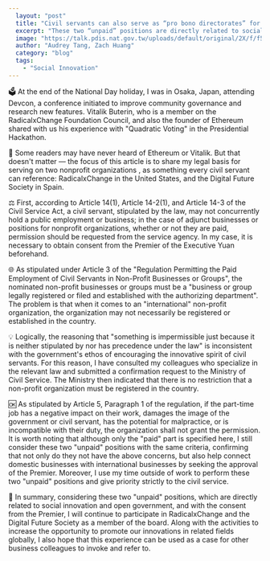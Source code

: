 ```yaml
---
  layout: "post"
  title: "Civil servants can also serve as “pro bono directorates” for international nonprofit organizations"
  excerpt: "These two “unpaid” positions are directly related to social innovation and open government."
  image: "https://talk.pdis.nat.gov.tw/uploads/default/original/2X/f/f50428cabfed29d9ff4add66e64ef83e8e167b41.jpeg"
  author: "Audrey Tang, Zach Huang"
  category: "blog"
  tags: 
    - "Social Innovation"
---
```


🗳️ At the end of the National Day holiday, I was in Osaka, Japan, attending Devcon, a conference initiated to improve community governance and research new features. Vitalik Buterin, who is a member on the RadicalxChange Foundation Council, and also the founder of Ethereum shared with us his experience with "Quadratic Voting" in the Presidential Hackathon.

📜 Some readers may have never heard of Ethereum or Vitalik. But that doesn't matter — the focus of this article is to share my legal basis for serving on two nonprofit organizations , as something every civil servant can reference: RadicalxChange in the United States, and the Digital Future Society in Spain.

⚖️ First, according to Article 14(1), Article 14-2(1), and Article 14-3 of the Civil Service Act, a civil servant, stipulated by the law, may not concurrently hold a public employment or business; in the case of adjunct businesses or positions for nonprofit organizations, whether or not they are paid, permission should be requested from the service agency. In my case, it is necessary to obtain consent from the Premier of the Executive Yuan beforehand.

🌐 As stipulated under Article 3 of the "Regulation Permitting the Paid Employment of Civil Servants in Non-Profit Businesses or Groups", the nominated non-profit businesses or groups must be a "business or group legally registered or filed and established with the authorizing department". The problem is that when it comes to an "international" non-profit organization, the organization may not necessarily be registered or established in the country.

💡 Logically, the reasoning that "something is impermissible just because it is neither stipulated by nor has precedence under the law" is inconsistent with the government's ethos of encouraging the innovative spirit of civil servants. For this reason, I have consulted my colleagues who specialize in the relevant law and submitted a confirmation request to the Ministry of Civil Service. The Ministry then indicated that there is no restriction that a non-profit organization must be registered in the country.

🆗 As stipulated by Article 5, Paragraph 1 of the regulation, if the part-time job has a negative impact on their work, damages the image of the government or civil servant, has the potential for malpractice, or is incompatible with their duty, the organization shall not grant the permission. It is worth noting that although only the "paid" part is specified here, I still consider these two "unpaid" positions with the same criteria, confirming that not only do they not have the above concerns, but also help connect domestic businesses with international businesses by seeking the approval of the Premier. Moreover, I use my time outside of work to perform these two "unpaid" positions and give priority strictly to the civil service.

🚀 In summary, considering these two "unpaid" positions, which are directly related to social innovation and open government, and with the consent from the Premier, I will continue to participate in RadicalxChange and the Digital Future Society as a member of the board. Along with the activities to increase the opportunity to promote our innovations in related fields globally, I also hope that this experience can be used as a case for other business colleagues to invoke and refer to.
